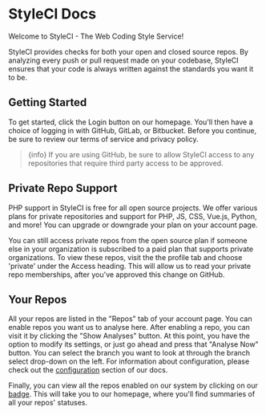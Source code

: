 # StyleCI Docs

Welcome to StyleCI - The Web Coding Style Service!

StyleCI provides checks for both your open and closed source repos. By analyzing every push or pull request made on your codebase, StyleCI ensures that your code is always written against the standards you want it to be.

<a name="getting-started"></a>
## Getting Started

To get started, click the Login button on our homepage. You'll then have a choice of logging in with GitHub, GitLab, or Bitbucket. Before you continue, be sure to review our terms of service and privacy policy.

> {info} If you are using GitHub, be sure to allow StyleCI access to any repositories that require third party access to be approved.

<a name="private-repo-support"></a>
## Private Repo Support

PHP support in StyleCI is free for all open source projects. We offer various plans for private repositories and support for PHP, JS, CSS, Vue.js, Python, and more! You can upgrade or downgrade your plan on your account page.

You can still access private repos from the open source plan if someone else in your organization is subscribed to a paid plan that supports private organizations. To view these repos, visit the the profile tab and choose 'private' under the Access heading. This will allow us to read your private repo memberships, after you've approved this change on GitHub.

<a name="your-repos"></a>
## Your Repos

All your repos are listed in the "Repos" tab of your account page. You can enable repos you want us to analyse here. After enabling a repo, you can visit it by clicking the "Show Analyses" button. At this point, you have the option to modify its settings, or just go ahead and press that "Analyse Now" button. You can select the branch you want to look at through the branch select drop-down on the left. For information about configuration, please check out the [configuration](configuration) section of our docs.

Finally, you can view all the repos enabled on our system by clicking on our [badge](badges). This will take you to our homepage, where you'll find summaries of all your repos' statuses.
